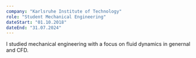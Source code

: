 ```yaml
---
company: "Karlsruhe Institute of Technology"
role: "Student Mechanical Engineering"
dateStart: "01.10.2018"
dateEnd: "31.07.2024"
---
```


I studied mechanical engineering with a focus on fluid dynamics in genernal and CFD.